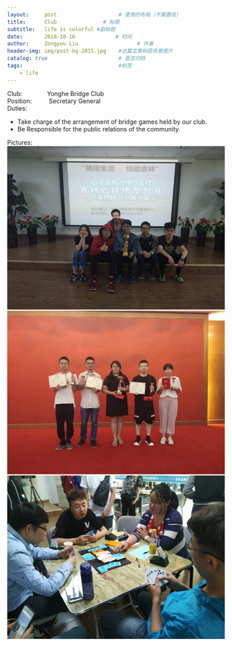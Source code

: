 ```yaml
---
layout:     post                    # 使用的布局（不需要改）
title:      Club               # 标题 
subtitle:   life is colorful #副标题
date:       2018-10-16             # 时间
author:     Zongyou Liu                   # 作者
header-img: img/post-bg-2015.jpg    #这篇文章标题背景图片
catalog: true                       # 是否归档
tags:                               #标签
    - life
---
```

Club:  &emsp; &emsp; &emsp;   Yonghe Bridge Club  
Position: &emsp; &emsp; Secretary General  
Duties:
 * Take charge of the arrangement of bridge games held by our club.  
 * Be Responsible for the public relations of the community.  

Pictures:    
![club1](https://github.com/BuleSky233/BuleSky233.github.io/raw/master/img/club1.jpg)  
![club3](https://github.com/BuleSky233/BuleSky233.github.io/raw/master/img/club3.jpg)  
![club4](https://github.com/BuleSky233/BuleSky233.github.io/raw/master/img/club4.jpg) 

